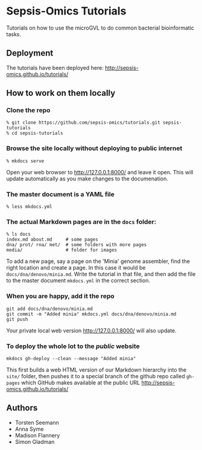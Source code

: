 # Sepsis-Omics Tutorials

Tutorials on how to use the microGVL to do common bacterial bioinformatic tasks.

## Deployment

The tutorials have been deployed here: http://sepsis-omics.github.io/tutorials/

## How to work on them locally

### Clone the repo
```
% git clone https://github.com/sepsis-omics/tutorials.git sepsis-tutorials
% cd sepsis-tutorials
```

### Browse the site locally without deploying to public internet
```
% mkdocs serve
```
Open your web browser to http://127.0.0.1:8000/ and leave it open. 
This will update automatically as you make changes to the documenation.

### The master document is a YAML file
```
% less mkdocs.yml
```

### The actual Markdown pages are in the `docs` folder:
```
% ls docs
index.md about.md     # some pages
dna/ prot/ rna/ met/  # some folders with more pages
media/                # folder for images
```
To add a new page, say a page on the 'Minia' genome assembler, find the right location and create a page. 
In this case it would be `docs/dna/denovo/minia.md`. Write the tutorial in that file, and then add the file to the 
master document `mkdocs.yml` in the correct section.

### When you are happy, add it the repo
```
git add docs/dna/denovo/minia.md
git commit -m "Added minia" mkdocs.yml docs/dna/denovo/minia.md
git push
```
Your private local web version  http://127.0.0.1:8000/ will also update.

### To deploy the whole lot to the *public* website
```
mkdocs gh-deploy --clean --message "Added minia"
```
This first builds a web HTML version of our Markdown hierarchy into the `site/` folder, then pushes it to a special
branch of the github repo called `gh-pages` which GitHub makes available at the public URL 
http://sepsis-omics.github.io/tutorials/

## Authors

* Torsten Seemann
* Anna Syme
* Madison Flannery
* Simon Gladman

